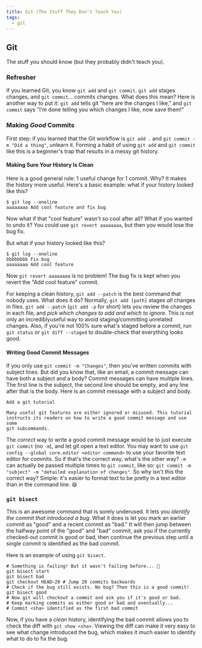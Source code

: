 ```yaml
---
title: Git (The Stuff They Don't Teach You)
tags:
  - git
---
```

## Git

The stuff you should know (but they probably didn't teach you).

### Refresher

If you learned Git, you know `git add` and `git commit`. `git add` stages
changes, and `git commit`... commits changes. What does this mean? Here is
another way to put it: `git add` tells git "here are the changes I like," and
`git commit` says "I'm done telling you which changes I like, now save them!"

### Making *Good* Commits

First step: if you learned that the Git workflow is `git add .` and
`git commit -m "Did a thing"`, unlearn it. Forming a habit of using `git add`
and `git commit` like this is a beginner's trap that results in a messy git
history.

#### Making Sure Your History Is Clean

Here is a good general rule: 1 useful change for 1 commit. Why? It makes the
history more useful. Here's a basic example: what if your history looked like
this?

```console
$ git log --oneline
aaaaaaaa Add cool feature and fix bug
```

Now what if that "cool feature" wasn't so cool after all? What if you wanted to
undo it? You could use `git revert aaaaaaaa`, but then you would lose the bug
fix.

But what if your history looked like this?

```console
$ git log --oneline
bbbbbbbb Fix bug
aaaaaaaa Add cool feature
```

Now `git revert aaaaaaaa` is no problem! The bug fix is kept when you revert
the "Add cool feature" commit.

For keeping a clean history, `git add --patch` is the best command that nobody
uses. What does it do? Normally, `git add [path]` stages *all* changes in
files. `git add --patch` (`git add -p` for short) lets you review the changes
in each file, and *pick which changes to add and which to ignore.* This is not
only an incrediblyuseful way to avoid staging/committing unrelated changes.
Also, if you're not 100% sure what's staged before a commit, run `git status`
or `git diff --staged` to double-check that everything looks good.

#### Writing Good Commit Messages

If you only use `git commit -m "Changes"`, then you've written commits with
subject lines. But did you know that, like an email, a commit message can have
both a subject and a body? Commit messages can have multiple lines. The first
line is the subject, the second line should be empty, and any line after that
is the body. Here is an commit message with a subject and body.

```
Add a git tutorial

Many useful git features are either ignored or misused. This tutorial
instructs its readers on how to write a good commit message and use some
git subcommands.
```

The *correct* way to write a good commit message
would be to just execute `git commit` (no `-m`), and let git open a text editor.
You may want to use `git config --global core.editor <editor command>` to use
your favorite text editor for commits. So if that's the correct way, what's the
other way? `-m` can actually be passed multiple times to `git commit`, like so:
`git commit -m "subject" -m "detailed explanation of changes"`. So why isn't this
the correct way? Simple: it's easier to format text to be pretty in a text editor
than in the command line. 😆

### `git bisect`

This is an awesome command that is sorely underused. It lets you *identify the
commit that introduced a bug.* What it does is let you mark an earlier commit
as "good" and a recent commit as "bad." It will then jump between the halfway
point of the "good" and "bad" commit, ask you if the currently checked-out
commit is good or bad, then continue the previous step until a single commit
is identified as the bad commit.

Here is an example of using `git bisect`.

```shell
# Something is failing! But it wasn't failing before... 🤔
git bisect start
git bisect bad
git checkout HEAD~20 # Jump 20 commits backwards
# Check if the bug still exists. No bug? Then this is a good commit!
git bisect good
# Now git will checkout a commit and ask you if it's good or bad.
# Keep marking commits as either good or bad and eventually...
# Commit <sha> identified as the first bad commit
```

Now, if you have a *clean* history, identifying the bad commit
allows you to check the diff with `git show <sha>`. Viewing the diff
can make it very easy to see what change introduced the bug, which
makes it much easier to identify what to do to fix the bug.
